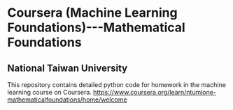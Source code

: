 # Coursera (Machine Learning Foundations)---Mathematical Foundations
## National Taiwan University

This repository contains detailed python code for homework in the machine learning course on Coursera. 
https://www.coursera.org/learn/ntumlone-mathematicalfoundations/home/welcome
